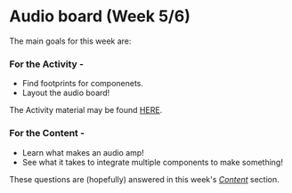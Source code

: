 # Audio board (Week 5/6)

The main goals for this week are:

### For the Activity -

* Find footprints for componenets.<br/>
* Layout the audio board!<br/>

The Activity material may be found [HERE](../Audioboard/Audioboard_Activity).

### For the Content -
* Learn what makes an audio amp!<br/>
* See what it takes to integrate multiple components to make something!

These questions are (hopefully) answered in this week's [*Content*](../Audioboard/Audioboard_Content) section.
